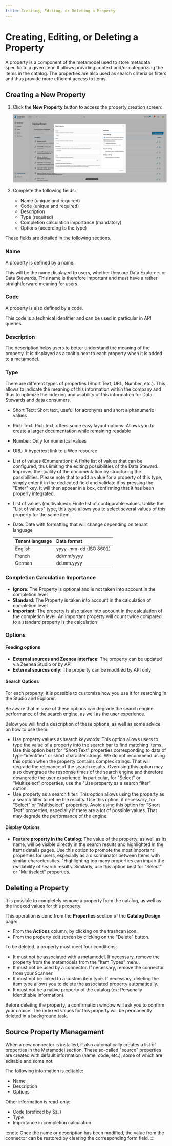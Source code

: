```yaml
---
title: Creating, Editing, or Deleting a Property
---
```


# Creating, Editing, or Deleting a Property

A property is a component of the metamodel used to store metadata specific to a given item. It allows providing context and/or categorizing the items in the catalog. The properties are also used as search criteria or filters and thus provide more efficient access to items.

## Creating a New Property

1. Click the **New Property** button to access the property creation screen:

    ![](./_shared/zeenea-property-new.png)

2. Complete the following fields: 

     * Name (unique and required)
     * Code (unique and required)
     * Description
     * Type (required)
     * Completion calculation importance (mandatory)
     * Options (according to the type)

These fields are detailed in the following sections.

### Name

A property is defined by a name.  

This will be the name displayed to users, whether they are Data Explorers or Data Stewards. This name is therefore important and must have a rather straightforward meaning for users.

### Code

A property is also defined by a code.  

This code is a technical identifier and can be used in particular in API queries.

### Description

The description helps users to better understand the meaning of the property. It is displayed as a tooltip next to each property when it is added to a metamodel. 

### Type

There are different types of properties (Short Text, URL, Number, etc.). This allows to indicate the meaning of this information within the company and thus to optimize the indexing and usability of this information for Data Stewards and data consumers. 

* Short Text: Short text, useful for acronyms and short alphanumeric values
* Rich Text: Rich text, offers some easy layout options. Allows you to create a larger documentation while remaining readable
* Number: Only for numerical values
* URL: A hypertext link to a Web resource
* List of values (Enumeration): A finite list of values that can be configured, thus limiting the editing possibilities of the Data Steward. Improves the quality of the documentation by structuring the possibilities. Please note that to add a value for a property of this type, simply enter it in the dedicated field and validate it by pressing the "Enter" key. It will then appear in a box, confirming that it has been properly integrated.
* List of values (multivalued): Finite list of configurable values. Unlike the "List of values" type, this type allows you to select several values of this property for the same item.
* Date: Date with formatting that will change depending on tenant language

  | Tenant language | Date format |
  | :--- | :--- |
  | English | yyyy-mm-dd (ISO 8601) | 
  | French | dd/mm/yyyy |
  | German | dd.mm.yyyy |

### Completion Calculation Importance

* **Ignore**: The Property is optional and is not taken into account in the completion level
* **Standard**: The Property is taken into account in the calculation of completion level
* **Important**: The property is also taken into account in the calculation of the completion level. An important property will count twice compared to a standard property is the calculation

### Options

#### Feeding options
* **External sources and Zeenea interface**: The property can be updated via Zeenea Studio or by API
* **External sources only**: The property can be modified by API only

#### Search Options

For each property, it is possible to customize how you use it for searching in the Studio and Explorer.

Be aware that misuse of these options can degrade the search engine performance of the search engine, as well as the user experience.

Below you will find a description of these options, as well as some advice on how to use them:

* Use property values as search keywords: This option allows users to type the value of a property into the search bar to find matching Items. Use this option best for "Short Text" properties corresponding to data of type "identifier" or short character strings. We do not recommend using this option when the property contains complex strings. That will degrade the relevance of the search results. Overusing this option may also downgrade the response times of the search engine and therefore downgrade the user experience. In particular, for "Select" or "Multiselect" properties, use the "Use property as a search filter" option.
* Use property as a search filter: This option allows using the property as a search filter to refine the results. Use this option, if necessary, for "Select" or "Multiselect" properties. Avoid using this option for "Short Text" properties, especially if there are a lot of possible values. That may degrade the performance of the engine.

#### Display Options

* **Feature property in the Catalog**: The value of the property, as well as its name, will be visible directly in the search results and highlighted in the Items details pages. Use this option to promote the most important properties for users, especially as a discriminator between Items with similar characteristics. "Highlighting too many properties can impair the readability of search results. Similarly, use this option best for "Select" or "Multiselect" properties.

## Deleting a Property

It is possible to completely remove a property from the catalog, as well as the indexed values for this property.

This operation is done from the **Properties** section of the **Catalog Design** page:

* From the **Actions** column, by clicking on the trashcan icon.
* From the property edit screen by clicking on the "Delete" button.

To be deleted, a property must meet four conditions:

* It must not be associated with a metamodel. If necessary, remove the property from the metamodels from the "Item Types" menu.
* It must not be used by a connector. If necessary, remove the connector from your Scanner.
* It must not be linked to a custom item type. If necessary, deleting the item type allows you to delete the associated property automatically.
* It must not be a native property of the catalog (ex: Personally Identifiable Information).

Before deleting the property, a confirmation window will ask you to confirm your choice. The indexed values for this property will be permanently deleted in a background task.

## Source Property Management

When a new connector is installed, it also automatically creates a list of properties in the Metamodel section. These so-called "source" properties are created with default information (name, code, etc.), some of which are editable and some not.

The following information is editable: 

* Name
* Description
* Options

Other information is read-only: 

* Code (prefixed by $z_)
* Type
* Importance in completion calculation

:::note
Once the name or description has been modified, the value from the connector can be restored by clearing the corresponding form field.
:::
 